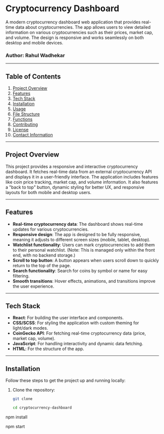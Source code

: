 # Cryptocurrency Dashboard

A modern cryptocurrency dashboard web application that provides real-time data about cryptocurrencies.
 The app allows users to view detailed information on various cryptocurrencies such as their prices,
  market cap, and volume. The design is responsive and works seamlessly on both desktop and mobile devices.

### Author: Rahul Wadhekar

---

## Table of Contents

1. [Project Overview](#project-overview)
2. [Features](#features)
3. [Tech Stack](#tech-stack)
4. [Installation](#installation)
5. [Usage](#usage)
6. [File Structure](#file-structure)
7. [Functions](#functions)
8. [Contributing](#contributing)
9. [License](#license)
10. [Contact Information](#contact-information)

---

## Project Overview

This project provides a responsive and interactive cryptocurrency dashboard. It fetches real-time data from an external cryptocurrency API and displays it in a user-friendly interface. The application includes features like coin price tracking, market cap, and volume information. It also features a "back to top" button, dynamic styling for better UX, and responsive layouts for both mobile and desktop users.

---

## Features

- **Real-time cryptocurrency data**: The dashboard shows real-time updates for various cryptocurrencies.
- **Responsive design**: The app is designed to be fully responsive, meaning it adjusts to different screen sizes (mobile, tablet, desktop).
- **Watchlist functionality**: Users can mark cryptocurrencies to add them to their personal watchlist. (Note: This is managed only within the front end, with no backend storage.)
- **Scroll to top button**: A button appears when users scroll down to quickly return to the top of the page.
- **Search functionality**: Search for coins by symbol or name for easy filtering.
- **Smooth transitions**: Hover effects, animations, and transitions improve the user experience.

---

## Tech Stack

- **React**: For building the user interface and components.
- **CSS/SCSS**: For styling the application with custom theming for light/dark modes.
- **CoinGecko API**: For fetching real-time cryptocurrency data (price, market cap, volume).
- **JavaScript**: For handling interactivity and dynamic data fetching.
- **HTML**: For the structure of the app.

---

## Installation

Follow these steps to get the project up and running locally:

1. Clone the repository:
   ```bash
   git clone

   cd cryptocurrency-dashboard
npm install

npm start



